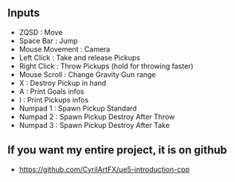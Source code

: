 ## Inputs

- ZQSD : Move
- Space Bar : Jump
- Mouse Movement : Camera
- Left Click : Take and release Pickups
- Right Click : Throw Pickups (hold for throwing faster)
- Mouse Scroll : Change Gravity Gun range
- X : Destroy Pickup in hand
- A : Print Goals infos
- I : Print Pickups infos
- Numpad 1 : Spawn Pickup Standard
- Numpad 2 : Spawn Pickup Destroy After Throw
- Numpad 3 : Spawn Pickup Destroy After Take


## If you want my entire project, it is on github

- https://github.com/CyrilArtFX/ue5-introduction-cpp
